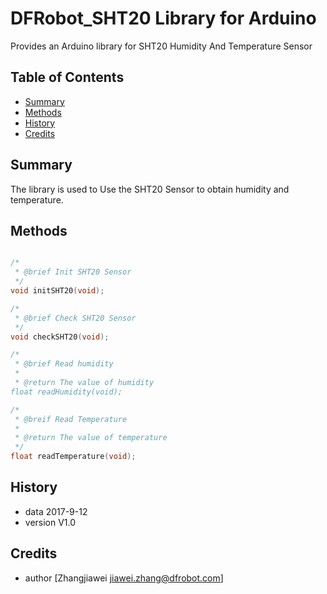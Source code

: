 # DFRobot_SHT20 Library for Arduino
Provides an Arduino library for SHT20 Humidity And Temperature Sensor
## Table of Contents

* [Summary](#summary)
* [Methods](#methods)
* [History](#history)
* [Credits](#credits)
<snippet>
<content>

## Summary

The library is used to Use the SHT20 Sensor to obtain humidity and temperature.

## Methods

```C++

/*
 * @brief Init SHT20 Sensor
 */
void initSHT20(void);

/*
 * @brief Check SHT20 Sensor
 */
void checkSHT20(void);

/*
 * @brief Read humidity
 *
 * @return The value of humidity
float readHumidity(void);

/*
 * @breif Read Temperature
 *
 * @return The value of temperature
 */
float readTemperature(void);

```

## History

- data 2017-9-12
- version V1.0

## Credits

- author [Zhangjiawei  <jiawei.zhang@dfrobot.com>]